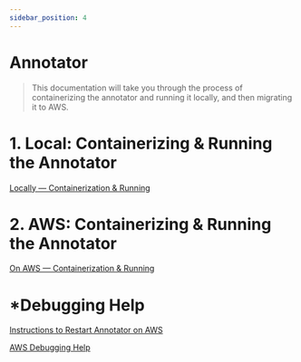 ```yaml
---
sidebar_position: 4
---
```


# Annotator

> This documentation will take you through the process of containerizing the annotator and running it locally, and then migrating it to AWS. 
> 

# 1. Local: Containerizing & Running the Annotator

[Locally — Containerization & Running](Annotator%207a98b28d187841398f0f69e8c32261b1/Locally%20%E2%80%94%20Containerization%20&%20Running%20d40069b6dfb34d66878b05180d44feec.md)

# 2. AWS: Containerizing & Running the Annotator

[On AWS — Containerization & Running](Annotator%207a98b28d187841398f0f69e8c32261b1/On%20AWS%20%E2%80%94%20Containerization%20&%20Running%20ce82b803f6ba4831a5eb573d2b6b5830.md)

# *Debugging Help

[Instructions to Restart Annotator on AWS](Annotator%207a98b28d187841398f0f69e8c32261b1/Instructions%20to%20Restart%20Annotator%20on%20AWS%20489d3acb4a554be7ae0b5d8c56c87d0f.md)

[AWS Debugging Help](Annotator%207a98b28d187841398f0f69e8c32261b1/AWS%20Debugging%20Help%204d6aa9e3ca1243c8bdcd993bd125eb1f.md)